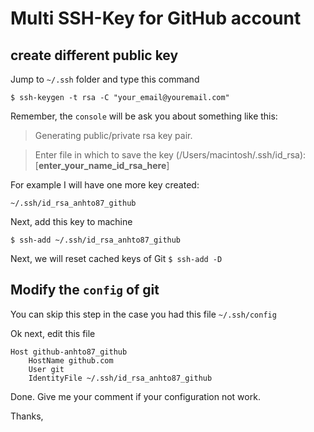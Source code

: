 

# Multi SSH-Key for GitHub account
## create different public key
Jump to `~/.ssh` folder and type this command

`$ ssh-keygen -t rsa -C "your_email@youremail.com"`

Remember, the `console` will be ask you about something like this:

> Generating public/private rsa key pair.

> Enter file in which to save the key (/Users/macintosh/.ssh/id_rsa):[**enter_your_name_id_rsa_here**]

For example I will have one more key created:

    ~/.ssh/id_rsa_anhto87_github
Next, add this key to machine

`$ ssh-add ~/.ssh/id_rsa_anhto87_github`

Next, we will reset cached keys of Git
`$ ssh-add -D`

## Modify the `config` of git
You can skip this step in the case you had this file `~/.ssh/config`

Ok next, edit this file

    Host github-anhto87_github
        HostName github.com
        User git
        IdentityFile ~/.ssh/id_rsa_anhto87_github

Done. Give me your comment if your configuration not work.

Thanks,

	   
    

